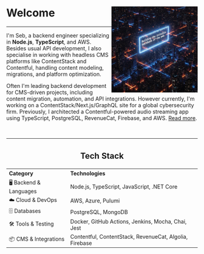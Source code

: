 <div align="center">
</div>
<div>
  <img align="right" src="./assets/building.jpg" width="45%">
  <h1 style="list-style: none;" align="left">Welcome</h1>
  <hr />
  <p>
    I'm Seb, a backend engineer specializing in <b>Node.js</b>, <b>TypeScript</b>, and AWS. Besides usual API development, I also specialise in working with headless CMS platforms like ContentStack and Contentful, handling content modeling, migrations, and platform optimization.
  </p>
  <p>
    Often I'm leading backend development for CMS-driven projects, including content migration, automation, and API integrations. However currently, I'm working on a ContentStack/Next.js/GraphQL site for a global cybersecurity firm. Previously, I architected a Contentful-powered audio streaming app using TypeScript, PostgreSQL, RevenueCat, Firebase, and AWS.
    <a href="https://www.strv.com/blog/building-a-contentful-driven-audio-streaming-app-engineering-product" target="_blank">Read more</a>.
  </p>
  <br />
  <table border="0" cellpadding="8" cellspacing="0" width="100%" align="center">
    <tr>
      <th align="center" colspan="2" style="text-align:center;"><h2>Tech Stack</h2></th>
    </tr>
    <tr>
      <th align="left">Category</th>
      <th align="left">Technologies</th>
    </tr>
    <tr>
      <td>🖥️ Backend &amp; Languages</td>
      <td>Node.js, TypeScript, JavaScript, .NET Core</td>
    </tr>
    <tr>
      <td>☁️ Cloud &amp; DevOps</td>
      <td>AWS, Azure, Pulumi</td>
    </tr>
    <tr>
      <td>🗄️ Databases</td>
      <td>PostgreSQL, MongoDB</td>
    </tr>
    <tr>
      <td>🛠️ Tools &amp; Testing</td>
      <td>Docker, GitHub Actions, Jenkins, Mocha, Chai, Jest</td>
    </tr>
    <tr>
      <td>📦 CMS &amp; Integrations</td>
      <td>Contentful, ContentStack, RevenueCat, Algolia, Firebase</td>
    </tr>
  </table>
</div>
